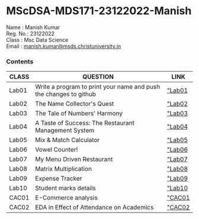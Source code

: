 # MScDSA-MDS171-23122022-Manish

Name : Manish Kumar   
Reg. No.: 23122022  
Class : Msc Data Science  
Email : manish.kumar@msds.christuniversity.in

### **Contents**
|CLASS|QUESTION|LINK|
|-----------------------|-----------------------------------------------------|---------------------------|
|Lab01|Write a program to print your name and push the changes to github|["Lab01](https://github.com/manishkurps/MScDSA-MDS171-23122022-Manish/blob/main/Labs/Lab01.ipynb)    
|Lab02|The Name Collector's Quest|["Lab02](https://github.com/manishkurps/MScDSA-MDS171-23122022-Manish/blob/main/Labs/Lab02.ipynb)
|Lab03|The Tale of Numbers' Harmony |["Lab03](https://github.com/manishkurps/MScDSA-MDS171-23122022-Manish/blob/main/Labs/Lab03.ipynb) 
|Lab04|A Taste of Success: The Restaurant Management System |["Lab04](https://github.com/manishkurps/MScDSA-MDS171-23122022-Manish/blob/main/Labs/Lab%2004/Lab04.ipynb)
|Lab05|Mix & Match Calculator |["Lab05](https://github.com/manishkurps/MScDSA-MDS171-23122022-Manish/blob/main/Labs/Lab%2005/Lab05.ipynb)
|Lab06|Vowel Counter! |["Lab06](https://github.com/manishkurps/MScDSA-MDS171-23122022-Manish/blob/main/Labs/Lab06.ipynb)
|Lab07|My Menu Driven Restaurant |["Lab07](https://github.com/manishkurps/MScDSA-MDS171-23122022-Manish/blob/main/Labs/Lab07.ipynb)
|Lab08|Matrix Multiplication |["Lab08](https://github.com/manishkurps/MScDSA-MDS171-23122022-Manish/blob/main/Labs/Lab08.ipynb)
|Lab09|Expense Tracker |["Lab09](https://github.com/manishkurps/MScDSA-MDS171-23122022-Manish/blob/main/Labs/Lab%2009/Lab09.py)
|Lab10|Student marks details |["Lab10](https://github.com/manishkurps/MScDSA-MDS171-23122022-Manish/blob/main/Labs/Lab10.ipynb)
|CAC01|E-Commerce analysis |["CAC01](https://github.com/manishkurps/MScDSA-MDS171-23122022-Manish/blob/main/CAC1/Ecommerce_sales_analysis.ipynb)
|CAC02|EDA in Effect of Attendance on Academics |["CAC02](https://github.com/manishkurps/MScDSA-MDS171-23122022-Manish/blob/main/CAC2/CAC_02.ipynb)

